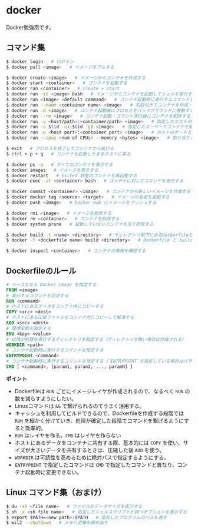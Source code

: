 # docker
Docker勉強用です。

## コマンド集

```bash
$ docker login   # ログイン
$ docker pull <image>   # イメージをプルする

$ docker create <image>   # イメージからコンテナを作成する
$ docker start <container>   # コンテナを起動する
$ docker run <container>   # create + start
$ docker run -it <image> bash   # イメージからコンテナを起動してシェルを実行する
$ docker run <image> <default command>   # コンテナ起動時に実行するコマンドを変更する
$ docker run --name <container name> <image>   # 名前付きでコンテナを作成・起動する
$ docker run -d <image>   # コンテナ起動後にプロセスをバックグラウンドに移動する
$ docker run --rm <image>   # コンテナ起動・コマンド実行後にコンテナを削除する
$ docker run -v <host/path>:<container/path> <image>   # 指定したホストのフォルダをコンテナ内のフォルダにマウントする
$ docker run -u $(id -u):$(id -g) <image>   # 指定したユーザーでコンテナを使用する
$ docker run -p <host port>:<container port> <image>   # ホストのポートとコンテナのポートを接続する
$ docker run --cpus <num of CPUs> --memory <bytes> <image>   # 割り当てるリソースの上限を指定する

$ exit   # プロセスを終了してコンテナから抜ける
$ ctrl + p + q   # コンテナを起動したままホストに戻る

$ docker ps -a   # すべてのコンテナを表示する
$ docker images   # イメージを表示する
$ docker restart   # Exited 状態のコンテナを再起動する
$ docker exec -it <container> bash   # コンテナに対してコマンドを実行する

$ docker commit <container> <image>   # コンテナから新しいイメージを作成する
$ docker docker tag <source> <target>   # イメージの名前を変更する
$ docker push <image>   # Docker Hub にイメージをプッシュする

$ docker rmi <image>   # イメージを削除する
$ docker rm <container>   # コンテナを削除する
$ docker system prune   # 起動していないコンテナを全て削除する

$ docker build -t <name> <directory>   # ディレクトリ配下にあるDockerfileから名前付きイメージを作成する
$ docker -f <dockerfile name> build <directory>   # Dockerfile と build context のパスを指定してイメージを作成する

$ docker inspect <container>   # コンテナの情報を確認する
```

## Dockerfileのルール

```Dockerfile
# ベースとなる Docker image を指定する
FROM <image>
# 実行するコマンドを記述する
RUN <command>
# ホストにあるデータをコンテナ内にコピーする
COPY <src> <dest>
# ホストにある圧縮ファイルをコンテナ内にコピーして解凍する
ADD <src> <dest> 
# 環境変数を設定する  
ENV <key> <value>
# 以降の処理を実行するディレクトリを指定する（ディレクトリが無い場合は作成される）
WORKDIR <path>
# コンテナ起動時に実行するコマンドを指定する
ENTRYPOINT <command>
# コンテナ起動時に実行するコマンドを指定する（`ENTRYPOINT`を指定している場合はパラメータだけを記述する）
CMD [ <command>, [param1, param2, ..., paramN] ]
```

**ポイント**
- Dockerfileは `RUN` ごとにイメージレイヤが作成されるので、なるべく `RUN` の数を減らすようにしたい。
- Linuxコマンドは `&&` で繋げられるのでうまく活用する。
- キャッシュを利用してビルドできるので、Dockerfileを作成する段階では `RUN` を細かく分けていき、処理が確定した段階でコマンドを繋げるようにすると効率的。 
- `RUN` はレイヤを作る。`CMD` はレイヤを作らない
- ホストにあるデータをコンテナに共有する際、基本的には `COPY` を使い、サイズが大きいデータを共有するときは、圧縮した後 `ADD` を使う。
- `WORKDIR` は可読性を高めるために絶対パスで指定するようにする。
- `ENTRYPOINT` で指定したコマンドは `CMD` で指定したコマンドと異なり、コンテナ起動時に変更できない。

## Linux コマンド集（おまけ）

```bash
$ du -sh <file name>   # ファイルのデータサイズを表示する
$ sh -x <sh file name>   # 指定したシェルスクリプトが持つオプションを表示する
$ export $PATH=<new path>:$PATH   # 追加したプログラムのパスを通す
$ wsl2 --shutdown   # メモリ泥棒を締め出す
```
